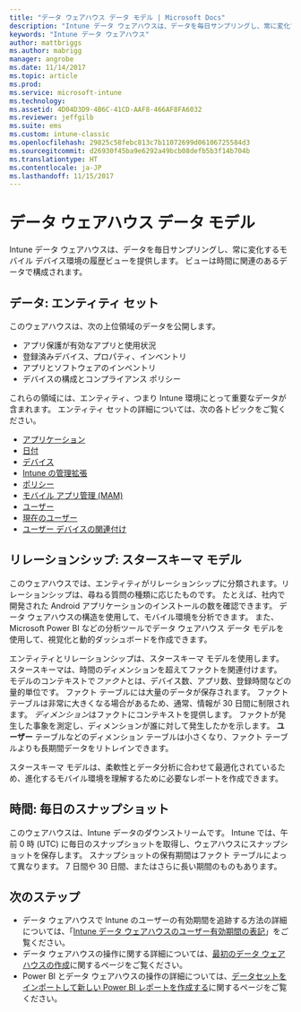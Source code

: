```yaml
---
title: "データ ウェアハウス データ モデル | Microsoft Docs"
description: "Intune データ ウェアハウスは、データを毎日サンプリングし、常に変化するモバイル環境の履歴ビューを提供します。"
keywords: "Intune データ ウェアハウス"
author: mattbriggs
ms.author: mabrigg
manager: angrobe
ms.date: 11/14/2017
ms.topic: article
ms.prod: 
ms.service: microsoft-intune
ms.technology: 
ms.assetid: 4D04D3D9-4B6C-41CD-AAF8-466AF8FA6032
ms.reviewer: jeffgilb
ms.suite: ems
ms.custom: intune-classic
ms.openlocfilehash: 29825c58febc813c7b11072699d06106725584d3
ms.sourcegitcommit: d26930f45ba9e6292a49bcb08defb5b3f14b704b
ms.translationtype: HT
ms.contentlocale: ja-JP
ms.lasthandoff: 11/15/2017
---
```

# <a name="data-warehouse-data-model"></a>データ ウェアハウス データ モデル

Intune データ ウェアハウスは、データを毎日サンプリングし、常に変化するモバイル デバイス環境の履歴ビューを提供します。 ビューは時間に関連のあるデータで構成されます。

## <a name="things-entity-sets"></a>データ: エンティティ セット

このウェアハウスは、次の上位領域のデータを公開します。

  -  アプリ保護が有効なアプリと使用状況
  -  登録済みデバイス、プロパティ、インベントリ
  -  アプリとソフトウェアのインベントリ
  -  デバイスの構成とコンプライアンス ポリシー

これらの領域には、エンティティ、つまり Intune 環境にとって重要なデータが含まれます。 エンティティ セットの詳細については、次の各トピックをご覧ください。

  -  [アプリケーション](reports-ref-application.md)
  -  [日付](reports-ref-date.md)
  -  [デバイス](reports-ref-devices.md)
  -  [Intune の管理拡張](reports-ref-intunemanagementextension.md)
  -  [ポリシー](reports-ref-policy.md)
  -  [モバイル アプリ管理 (MAM)](reports-ref-mobile-app-management.md)
  -  [ユーザー](reports-ref-user.md)
  -  [現在のユーザー](reports-ref-current-user.md)
  -  [ユーザー デバイスの関連付け](reports-ref-user-device.md)

## <a name="relationships-star-schema-model"></a>リレーションシップ: スタースキーマ モデル

このウェアハウスでは、エンティティがリレーションシップに分類されます。リレーションシップは、尋ねる質問の種類に応じたものです。 たとえば、社内で開発された Android アプリケーションのインストールの数を確認できます。 データ ウェアハウスの構造を使用して、モバイル環境を分析できます。 また、Microsoft Power BI などの分析ツールでデータ ウェアハウス データ モデルを使用して、視覚化と動的ダッシュボードを作成できます。

エンティティとリレーションシップは、スタースキーマ モデルを使用します。 スタースキーマは、時間のディメンションを超えてファクトを関連付けます。 モデルのコンテキストで*ファクト*とは、デバイス数、アプリ数、登録時間などの量的単位です。 ファクト テーブルには大量のデータが保存されます。 ファクト テーブルは非常に大きくなる場合があるため、通常、情報が 30 日間に制限されます。 *ディメンション*はファクトにコンテキストを提供します。 ファクトが発生した事象を測定し、ディメンションが誰に対して発生したかを示します。 **ユーザー** テーブルなどのディメンション テーブルは小さくなり、ファクト テーブルよりも長期間データをリトレインできます。 

スタースキーマ モデルは、柔軟性とデータ分析に合わせて最適化されているため、進化するモバイル環境を理解するために必要なレポートを作成できます。

## <a name="time-daily-snapshots"></a>時間: 毎日のスナップショット

このウェアハウスは、Intune データのダウンストリームです。 Intune では、午前 0 時 (UTC) に毎日のスナップショットを取得し、ウェアハウスにスナップショットを保存します。 スナップショットの保有期間はファクト テーブルによって異なります。 7 日間や 30 日間、またはさらに長い期間のものもあります。

## <a name="next-steps"></a>次のステップ

 - データ ウェアハウスで Intune のユーザーの有効期間を追跡する方法の詳細については、「[Intune データ ウェアハウスのユーザー有効期間の表記](reports-ref-user-timeline.md)」をご覧ください。
 - データ ウェアハウスの操作に関する詳細については、[最初のデータ ウェアハウスの作成](https://www.codeproject.com/Articles/652108/Create-First-Data-WareHouse)に関するページをご覧ください。
 - Power BI とデータ ウェアハウスの操作の詳細については、[データセットをインポートして新しい Power BI レポートを作成する](https://powerbi.microsoft.com/documentation/powerbi-service-create-a-new-report/)に関するページをご覧ください。 
